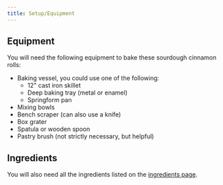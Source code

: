 ```yaml
---
title: Setup/Equipment
---
```


## Equipment

You will need the following equipment to bake these sourdough cinnamon rolls:

- Baking vessel, you could use one of the following:
  - 12" cast iron skillet
  - Deep baking tray (metal or enamel)
  - Springform pan
- Mixing bowls
- Bench scraper (can also use a knife)
- Box grater
- Spatula or wooden spoon
- Pastry brush (not strictly necessary, but helpful)

## Ingredients

You will also need all the ingredients listed on the [ingredients page](recipe_ingredients.html).
